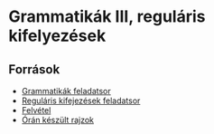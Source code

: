 # Grammatikák III, reguláris kifelyezések

## Források
- [Grammatikák feladatsor](https://canvas.elte.hu/courses/35218/files/2154915?module_item_id=503813)
- [Reguláris kifejezések feladatsor](https://canvas.elte.hu/courses/35218/files/2160026?module_item_id=509216)
- [Felvétel](https://ikelte.sharepoint.com/sites/SZA1gyakorlat2szerda10/Megosztott%20dokumentumok/General/Recordings/%C3%89rtekezlet%20a(z)%20%E2%80%9EGeneral%E2%80%9D%20csatorn%C3%A1n-20230329_102039-%C3%89rtekezletr%C5%91l%20k%C3%A9sz%C3%BClt%20felv%C3%A9tel.mp4?web=1)
- [Órán készült rajzok](https://ikelte.sharepoint.com/:f:/s/SZA1gyakorlat2szerda10/EoVQ3TCCTW5KpnqOlsEAyusBFywTkHdfrLPRlgFKpYpkfw?e=WwrX2M)

